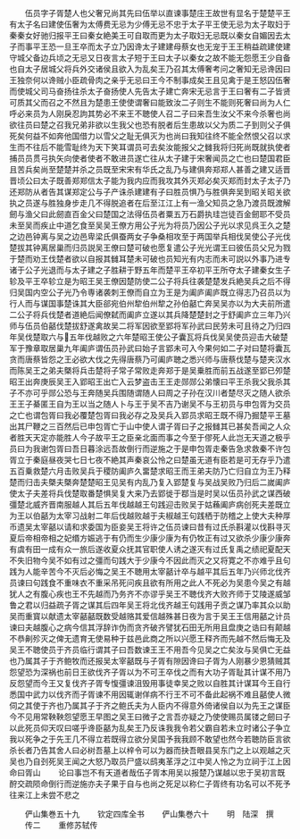 <!-- { "loadSidebar": true } -->
　　伍员字子胥楚人也父奢兄尚其先曰伍举以直谏事楚庄王故世有显名于楚楚平王有太子名曰建使伍奢为太傅费无忌为少傅无忌不忠于太子平王使无忌为太子取妇于秦秦女好驰归报平王曰秦女絶美王可自取而更为太子取妇无忌既以秦女自媚因去太子而事平王恐一旦王卒而太子立乃因谗太子建建母蔡女也无宠于王王稍益疏建使建守城父备边兵顷之无忌又日夜言太子短于王曰太子以秦女之故不能无怨愿王少自备也自太子居城父将兵外交诸侯且欲入为乱矣王乃召其太傅奢考问之奢知无忌谗因曰王独奈何以谗贼小臣疏骨肉之亲乎无忌曰王今不制事成矣王且见禽于是王怒囚伍奢而使城父司马奋扬往杀太子奋扬使人先告太子建亡奔宋无忌言于王曰奢有二子皆贤可质其父而召之不然且为楚患王使使谓奢曰能致汝二子则生不能则死奢曰尚为人仁呼必来员为人刚戾忍訽其势必不来王不聴使人召二子曰来吾生汝父不来今杀奢也尚欲往员曰楚之召我兄弟非欲以生我父也恐有脱者后生患故以父为质二子到则父子俱死矣何益不如奔他国借力以雪父之耻无俱灭为也尚曰我知往终不能全然恨父召以求生而不往后不能雪耻终为天下笑耳谓员可去矣汝能报父之雠我将归死尚既就执使者捕员员贯弓执矢向使者使者不敢进员遂亡往从太子建于宋奢闻员之亡也曰楚国君臣且苦兵矣尚至楚楚并杀之员既至宋宋有华氏之乱乃与建俱奔郑郑人甚善之建又适晋晋顷公曰太子既善郑郑信太子能为我内应而我攻其外灭郑必矣灭郑而封太子太子乃还郑防从者告其谋郑定公与子产诛杀建建有子曰胜员惧乃与胜俱奔吴到昭关昭关欲执之员遂与胜独身步走几不得脱追者在后至江江上有一渔父知员之急乃渡员既渡解劒与渔父曰此劒直百金父曰楚国之法得伍员者粟五万石爵执珪岂徒百金劒耶不受员未至吴而疾止中道乞食至吴吴王僚方用公子光为将员乃因公子光以求见呉王久之楚之边邑钟离与吴之边邑卑梁氏俱蚕两女子争桑相攻至于两国举兵相伐吴使公子光伐楚拔其钟离居巢而归员説吴王僚曰楚可破也愿复遣公子光光谓王曰彼伍员父兄为戮于楚而劝王伐楚者欲以自报其雠耳楚未可破也员知光有内志而未可説以外事乃进专诸于公子光退而与太子建之子胜耕于野五年而楚平王卒初平王所夺太子建秦女生子轸及平王卒轸立是为昭王吴王僚因楚防使二公子将兵往袭楚楚发兵絶吴兵之后不得归吴国内空公子光乃令専诸袭刺王僚而自立为王是为阖庐阖庐既立得志乃召员以为行人而与谋国事楚诛其大臣郤宛伯州犂伯州犂之孙伯嚭亡奔吴吴亦以为大夫前所遣二公子将兵伐楚者道絶后闻僚弑而阖庐立遂以其兵降楚楚封之于舒阖庐立三年乃兴师与伍员伯嚭伐楚拔舒遂禽故吴二将军因欲至郢将军孙武曰民劳未可且待之乃归四年吴伐楚取六与五年伐越败之六年楚昭王使公子囊瓦将兵伐吴吴使员迎击大破楚军于豫章取居巢九年阖庐谓伍员孙武曰始子言郢未可入今果何如二子对曰楚将囊瓦贪而唐蔡皆怨之王必欲大伐之先得唐蔡乃可阖庐聴之悉兴师与唐蔡伐楚与楚夹汉水而陈吴王之弟夫槩将兵击楚将子常子常败走奔郑于是吴乗胜而前五战遂至郢已夘楚昭王出奔庚辰吴王入郢昭王出亡入云梦盗击王王走郧郧公弟懐曰平王杀我父我杀其子不亦可乎郧公恐与王奔随吴兵围随谓随人曰周之子孙在汉川者楚尽灭之随人欲杀王王子綦匿王自为王以当之随人卜与王于吴不吉乃谢吴不与王初员与申包胥为交员之亡也谓包胥曰我必覆楚包胥曰我必存之及吴兵入郢员求昭王既不得乃掘楚平王墓出其尸鞭之三百然后已申包胥亡于山中使人谓子胥曰子之报雠其已甚矣吾闻之人众者胜天天定亦能胜人今子故平王之臣亲北面而事之今至于僇死人此岂无天道之极乎员曰为我谢包胥曰吾日暮涂远吾故倒行而逆施之于是申包胥走秦告急求救秦不许包胥立于秦庭昼夜哭七日七夜不絶其声秦哀公怜之曰楚虽无道有臣若是可无存乎乃遣五百乗救楚六月击败吴兵于稷防阖庐久畱楚求昭王而王弟夫防乃亡归自立为王乃释楚而归击夫槩夫槩奔楚楚昭王见吴有内乱乃复入郢楚复与吴战吴败乃归后二嵗阖庐使太子夫差将兵伐楚取番楚惧吴复大来乃去郢徙于鄀当是时吴以伍员孙武之谋西破彊楚北威齐晋南服越人其后五年伐越越王句践迎击败吴于姑蘓阖庐病创死夫差既立为王以伯嚭为太宰习战射二年后伐越败越于夫椒越王句践栖于防稽之上使大夫种厚币遗吴太宰嚭以请和求委国为臣妾吴王将许之伍员谏曰昔有过氏杀斟灌以伐斟寻灭夏后帝相帝相之妃缗方娠逃于有仍而生少康少康为有仍牧正有过又欲杀少康少康奔有虞有田一成有众一旅后遂收夏众抚其官职使人诱之遂灭有过氏复禹之绩祀夏配天不失旧物今吴不如有过之彊而句践大于少康今不因此而灭之又将寛之不亦难乎且句践为人能辛苦今不灭后必悔之吴王不聴用太宰嚭计卒与越平其后五年乃兴师北伐齐员谏曰句践食不重味衣不重采吊死问疾且欲有所用之此人不死必为吴患今吴之有越犹人之有腹心疾也王不先越而乃务齐不亦谬乎吴王不聴伐齐大败齐师于艾陵遂威邹鲁之君以归益疏子胥之谋其后四年吴王将北伐齐越王句践用子贡之谋乃率其众以助吴而重寳以献遗太宰嚭嚭既数受越赂其爱信越殊甚日夜为言于吴王王信用嚭之计员谏曰夫越腹心之病今信其浮辞诈伪而贪齐破齐譬犹石田无所用且盘庚之诰曰有颠越不恭劓殄灭之俾无遗育无使易种于兹邑此商之所以兴愿王释齐而先越不然后悔无及吴王不聴使员于齐员临行谓其子曰吾数谏王王不用吾今见吴之亡矣汝与吴俱亡无益也乃属其子于齐鲍牧而还报吴太宰嚭既与子胥有隙因谗曰子胥为人刚暴少恩猜贼其怨望恐为深祸也前日王欲伐齐子胥以为不可王卒伐之而有大功子胥耻其计谋不用乃反怨望而今王又复伐齐子胥专愎彊谏沮毁用事徒幸吴之败以自胜其计谋耳今王自行悉国中武力以伐齐而子胥谏不用因辄谢佯病不行王不可不备此起祸不难且嚭使人微伺之其使于齐也乃属其子于齐之鲍氏夫为人臣内不得意外倚诸侯自以为先王之谋臣今不见用常鞅鞅怨望愿王早图之吴王曰微子之言吾亦疑之乃使使赐员属镂之劒曰子以此死员仰天叹曰嗟乎谗臣嚭为乱矣王乃反诛我我令若父霸自若未立时诸公子争立我以死争之于先王几不得立若既得立欲分吴国予我我顾不敢望也然今若聴防臣言欲杀长者乃告其舍人曰必树吾墓上以梓令可以为器而抉吾眼县吴东门之上以观越之灭吴也乃自刭死吴王闻之大怒乃取员尸盛以鸱夷革浮之江中吴人怜之为立祠于江上因命曰胥山
　　论曰事岂不有天道者哉伍子胥本用吴以报楚乃谋越以忠于吴初言既酧交疏陨命倒行而逆施亦夫子果于自与也尚之死足以称仁子胥终有功名可以不死予往来江上未尝不悲之













　　俨山集巻五十九
　　钦定四库全书
　　俨山集巻六十
　　明　陆深　撰
　　传二
　　重修苏轼传

